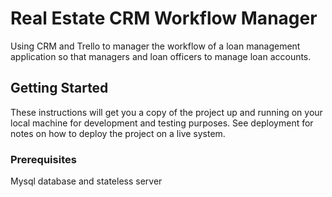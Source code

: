 # Real Estate CRM Workflow Manager
Using CRM and Trello to manager the workflow of a loan management application so that managers and loan officers to manage loan accounts.


## Getting Started

These instructions will get you a copy of the project up and running on your local machine for development and testing purposes. See deployment for notes on how to deploy the project on a live system.

### Prerequisites

Mysql database and stateless server

